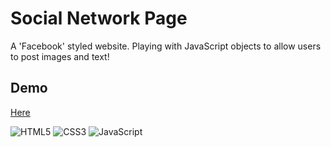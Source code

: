 # Social Network Page   
A 'Facebook' styled website. Playing with JavaScript objects to allow 
users to post images and text!

## Demo

<a href='https://enjaeantonio.github.io/social-network/' >Here</a>

![HTML5](https://img.shields.io/badge/html5-%23E34F26.svg?style=for-the-badge&logo=html5&logoColor=white)
![CSS3](https://img.shields.io/badge/css3-%231572B6.svg?style=for-the-badge&logo=css3&logoColor=white)
![JavaScript](https://img.shields.io/badge/javascript-%23323330.svg?style=for-the-badge&logo=javascript&logoColor=%23F7DF1E)